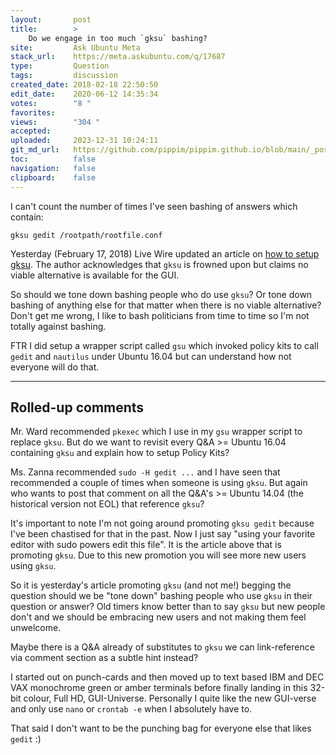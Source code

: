 ```yaml
---
layout:       post
title:        >
    Do we engage in too much `gksu` bashing?
site:         Ask Ubuntu Meta
stack_url:    https://meta.askubuntu.com/q/17687
type:         Question
tags:         discussion
created_date: 2018-02-18 22:50:50
edit_date:    2020-06-12 14:35:34
votes:        "8 "
favorites:    
views:        "304 "
accepted:     
uploaded:     2023-12-31 10:24:11
git_md_url:   https://github.com/pippim/pippim.github.io/blob/main/_posts/2018/2018-02-18-Do-we-engage-in-too-much-_gksu_-bashing_.md
toc:          false
navigation:   false
clipboard:    false
---
```


I can't count the number of times I've seen bashing of answers which contain:

``` 
gksu gedit /rootpath/rootfile.conf
```

Yesterday (February 17, 2018) Live Wire updated an article on [how to setup gksu][1]. The author acknowledges that `gksu` is frowned upon but claims no viable alternative is available for the GUI.

So should we tone down bashing people who do use `gksu`? Or tone down bashing of anything else for that matter when there is no viable alternative? Don't get me wrong, I like to bash politicians from time to time so I'm not totally against bashing.

FTR I did setup a wrapper script called `gsu` which invoked policy kits to call `gedit` and `nautilus` under Ubuntu 16.04 but can understand how not everyone will do that.


----------

## Rolled-up comments

Mr. Ward recommended `pkexec` which I use in my `gsu` wrapper script to replace `gksu`. But do we want to revisit every Q&A >= Ubuntu 16.04 containing `gksu` and explain how to setup Policy Kits?

Ms. Zanna recommended `sudo -H gedit ...` and I have seen that recommended a couple of times when someone is using `gksu`. But again who wants to post that comment on all the Q&A's >= Ubuntu 14.04 (the historical version not EOL) that reference `gksu`?

It's important to note I'm not going around promoting `gksu gedit` because I've been chastised for that in the past. Now I just say "using your favorite editor with sudo powers edit this file". It is the article above that is promoting `gksu`. Due to this new promotion you will see more new users using `gksu`.

So it is yesterday's article promoting `gksu` (and not me!) begging the question should we be "tone down" bashing people who use `gksu` in their question or answer? Old timers know better than to say `gksu` but new people don't and we should be embracing new users and not making them feel unwelcome.

Maybe there is a Q&A already of substitutes to `gksu` we can link-reference via comment section as a subtle hint instead?

I started out on punch-cards and then moved up to text based IBM and DEC VAX monochrome green or amber terminals before finally landing in this 32-bit colour, Full HD, GUI-Universe. Personally I quite like the new GUI-verse and only use `nano` or `crontab -e` when I absolutely have to.

That said I don't want to be the punching bag for everyone else that likes `gedit` :)

  [1]: https://www.lifewire.com/what-is-gksu-2189402
